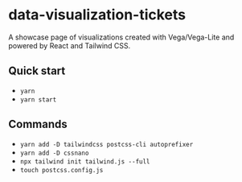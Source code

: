 # data-visualization-tickets

A showcase page of visualizations created with Vega/Vega-Lite and powered by React and Tailwind CSS.

## Quick start

- `yarn`
- `yarn start`

## Commands

- `yarn add -D tailwindcss postcss-cli autoprefixer`
- `yarn add -D cssnano`
- `npx tailwind init tailwind.js --full`
- `touch postcss.config.js`
